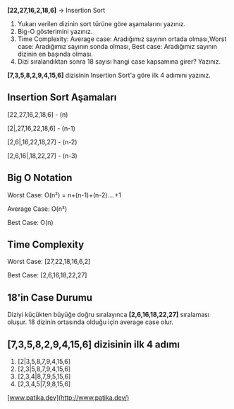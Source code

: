 **[22,27,16,2,18,6]**  -> Insertion Sort

1.  Yukarı verilen dizinin sort türüne göre aşamalarını yazınız.
2.  Big-O gösterimini yazınız.
3.  Time Complexity: Average case: Aradığımız sayının ortada olması,Worst case: Aradığımız sayının sonda olması, Best case: Aradığımız sayının dizinin en başında olması.
4.  Dizi sıralandıktan sonra 18 sayısı hangi case kapsamına girer? Yazınız.

  

**[7,3,5,8,2,9,4,15,6]** dizisinin Insertion Sort'a göre ilk 4 adımını yazınız.

## Insertion Sort Aşamaları

[22,27,16,2,18,6] - (n)

[2|,27,16,22,18,6] - (n-1)

[2,6|,16,22,18,27] - (n-2)

[2,6,16|,18,22,27] - (n-3)

## Big O Notation

Worst Case: O(n²) = n+(n-1)+(n-2)....+1

Average Case: O(n²)

Best Case: O(n)

## Time Complexity
Worst Case: [27,22,18,16,6,2]

Best Case: [2,6,16,18,22,27]

## 18'in Case Durumu

Diziyi küçükten büyüğe doğru sıralayınca **[2,6,16,18,22,27]** sıralaması oluşur. 18 dizinin ortasında olduğu için average case olur.

## [7,3,5,8,2,9,4,15,6] dizisinin ilk 4 adımı

1. [2|3,5,8,7,9,4,15,6]
2. [2,3|5,8,7,9,4,15,6]
3. [2,3,4|8,7,9,5,15,6]
4. [2,3,4,5|7,9,8,15,6]

[www.patika.dev](http://www.patika.dev/)